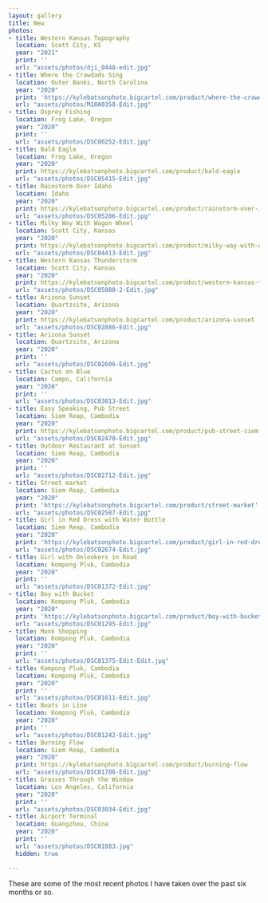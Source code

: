 ```yaml
---
layout: gallery
title: New
photos:
- title: Western Kansas Topography
  location: Scott City, KS
  year: "2021"
  print: ''
  url: "assets/photos/dji_0448-edit.jpg"
- title: Where the Crawdads Sing
  location: Outer Banks, North Carolina
  year: "2020"
  print: 'https://kylebatsonphoto.bigcartel.com/product/where-the-crawdads-sing'
  url: "assets/photos/M10A0358-Edit.jpg"
- title: Osprey Fishing
  location: Frog Lake, Oregon
  year: "2020"
  print: ''
  url: "assets/photos/DSC00252-Edit.jpg"
- title: Bald Eagle
  location: Frog Lake, Oregon
  year: "2020"
  print: https://kylebatsonphoto.bigcartel.com/product/bald-eagle
  url: "assets/photos/DSC05415-Edit.jpg"
- title: Rainstorm Over Idaho
  location: Idaho
  year: "2020"
  print: https://kylebatsonphoto.bigcartel.com/product/rainstorm-over-idaho
  url: "assets/photos/DSC05286-Edit.jpg"
- title: Milky Way With Wagon Wheel
  location: Scott City, Kansas
  year: "2020"
  print: https://kylebatsonphoto.bigcartel.com/product/milky-way-with-wagon-wheel
  url: "assets/photos/DSC04413-Edit.jpg"
- title: Western Kansas Thunderstorm
  location: Scott City, Kansas
  year: "2020"
  print: https://kylebatsonphoto.bigcartel.com/product/western-kansas-thunderstorm
  url: "assets/photos/DSC05080-2-Edit.jpg"
- title: Arizona Sunset
  location: Quartzsite, Arizona
  year: "2020"
  print: https://kylebatsonphoto.bigcartel.com/product/arizona-sunset
  url: "assets/photos/DSC02886-Edit.jpg"
- title: Arizona Sunset
  location: Quartzsite, Arizona
  year: "2020"
  print: ''
  url: "assets/photos/DSC02606-Edit.jpg"
- title: Cactus on Blue
  location: Campo, California
  year: "2020"
  print: ''
  url: "assets/photos/DSC03013-Edit.jpg"
- title: Easy Speaking, Pub Street
  location: Siem Reap, Cambodia
  year: "2020"
  print: https://kylebatsonphoto.bigcartel.com/product/pub-street-siem-reap-cambodi
  url: "assets/photos/DSC02470-Edit.jpg"
- title: Outdoor Restaurant at Sunset
  location: Siem Reap, Cambodia
  year: "2020"
  print: ''
  url: "assets/photos/DSC02712-Edit.jpg"
- title: Street market
  location: Siem Reap, Cambodia
  year: "2020"
  print: 'https://kylebatsonphoto.bigcartel.com/product/street-market'
  url: "assets/photos/DSC02587-Edit.jpg"
- title: Girl in Red Dress with Water Bottle
  location: Siem Reap, Cambodia
  year: "2020"
  print: 'https://kylebatsonphoto.bigcartel.com/product/girl-in-red-dress-with-water-bottle'
  url: "assets/photos/DSC02674-Edit.jpg"
- title: Girl with Onlookers in Road
  location: Kompong Pluk, Cambodia
  year: "2020"
  print: ''
  url: "assets/photos/DSC01372-Edit.jpg"
- title: Boy with Bucket
  location: Kompong Pluk, Cambodia
  year: "2020"
  print: 'https://kylebatsonphoto.bigcartel.com/product/boy-with-bucket'
  url: "assets/photos/DSC01295-Edit.jpg"
- title: Monk Shopping
  location: Kompong Pluk, Cambodia
  year: "2020"
  print: ''
  url: "assets/photos/DSC01375-Edit-Edit.jpg"
- title: Kompong Pluk, Cambodia
  location: Kompong Pluk, Cambodia
  year: "2020"
  print: ''
  url: "assets/photos/DSC01611-Edit.jpg"
- title: Boats in Line
  location: Kompong Pluk, Cambodia
  year: "2020"
  print: ''
  url: "assets/photos/DSC01242-Edit.jpg"
- title: Burning Flow
  location: Siem Reap, Cambodia
  year: "2020"
  print: https://kylebatsonphoto.bigcartel.com/product/burning-flow
  url: "assets/photos/DSC01786-Edit.jpg"
- title: Grasses Through the Window
  location: Los Angeles, California
  year: "2020"
  print: ''
  url: "assets/photos/DSC03034-Edit.jpg"
- title: Airport Terminal
  location: Guangzhou, China
  year: "2020"
  print: ''
  url: "assets/photos/DSC01883.jpg"
  hidden: true

---
```

<p>These are some of the most recent photos I have taken over the past six months or so.</p>